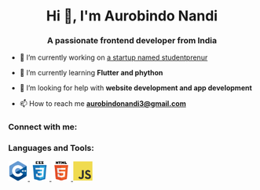 <h1 align="center">Hi 👋, I'm Aurobindo Nandi</h1>
<h3 align="center">A passionate frontend developer from India</h3>

- 🔭 I’m currently working on [a startup named studentprenur]()

- 🌱 I’m currently learning **Flutter and phython**

- 🤝 I’m looking for help with **website development and app development**

- 📫 How to reach me **aurobindonandi3@gmail.com**

<h3 align="left">Connect with me:</h3>
<p align="left">
</p>

<h3 align="left">Languages and Tools:</h3>
<p align="left"> <a href="https://www.w3schools.com/cpp/" target="_blank" rel="noreferrer"> <img src="https://raw.githubusercontent.com/devicons/devicon/master/icons/cplusplus/cplusplus-original.svg" alt="cplusplus" width="40" height="40"/> </a> <a href="https://www.w3schools.com/css/" target="_blank" rel="noreferrer"> <img src="https://raw.githubusercontent.com/devicons/devicon/master/icons/css3/css3-original-wordmark.svg" alt="css3" width="40" height="40"/> </a> <a href="https://www.w3.org/html/" target="_blank" rel="noreferrer"> <img src="https://raw.githubusercontent.com/devicons/devicon/master/icons/html5/html5-original-wordmark.svg" alt="html5" width="40" height="40"/> </a> <a href="https://developer.mozilla.org/en-US/docs/Web/JavaScript" target="_blank" rel="noreferrer"> <img src="https://raw.githubusercontent.com/devicons/devicon/master/icons/javascript/javascript-original.svg" alt="javascript" width="40" height="40"/> </a> </p>

<!---
aurobindon/aurobindon is a ✨ special ✨ repository because its `README.md` (this file) appears on your GitHub profile.
You can click the Preview link to take a look at your changes.
--->
